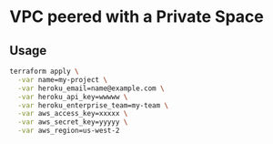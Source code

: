 # VPC peered with a Private Space

## Usage

```bash
terraform apply \
  -var name=my-project \
  -var heroku_email=name@example.com \
  -var heroku_api_key=wwwww \
  -var heroku_enterprise_team=my-team \
  -var aws_access_key=xxxxx \
  -var aws_secret_key=yyyyy \
  -var aws_region=us-west-2
```
